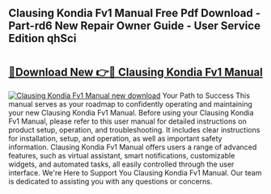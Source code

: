## Clausing Kondia Fv1 Manual Free Pdf Download - Part-rd6 New Repair Owner Guide - User Service Edition qhSci

# <h2><a href="http://bc77651.oget.top/?id=Clausing+Kondia+Fv1+Manual">🔗Download New 👉🔴 Clausing Kondia Fv1 Manual</a></h2>

[![Clausing Kondia Fv1 Manual new download](https://i.imgur.com/5g1atiW.png)](http://bc77651.oget.top/?id=Clausing+Kondia+Fv1+Manual)
Your Path to Success This manual serves as your roadmap to confidently operating and maintaining your new Clausing Kondia Fv1 Manual. Before using your Clausing Kondia Fv1 Manual, please refer to this user manual for detailed instructions on product setup, operation, and troubleshooting. It includes clear instructions for installation, setup, and operation, as well as important safety information. Clausing Kondia Fv1 Manual offers users a range of advanced features, such as virtual assistant, smart notifications, customizable widgets, and automated tasks, all easily controlled through the user interface. We're Here to Support You Clausing Kondia Fv1 Manual. Our team is dedicated to assisting you with any questions or concerns.
